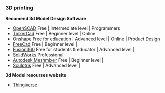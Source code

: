 
### 3D printing  
**Recomend 3d Model Design Software**
* [OpenSCAD](https://www.openscad.org/)   Free | Intermediate level | Programmers
* [TinkerCad](https://www.tinkercad.com/) Free | Beginner level | Online  
* [Onshape](https://www.onshape.com/) Free for education | Advanced level | Online | Product Design
* [FreeCad](https://www.freecadweb.org/) Free | Beginner level |  
* [Fusion360](https://www.autodesk.com/products/fusion-360/) Free for students & educator | Advanced level |
* [SolidWorks](https://www.solidworks.com/) Professional
* [Autodesk Meshmixer](http://www.meshmixer.com/) Free | Beginner level |
* [Sculptris](https://pixologic.com/sculptris/) Free | Advanced level |

**3d Model resourses website**
* [Thingiverse](https://www.thingiverse.com/)
